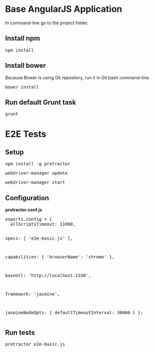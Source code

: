 <h1>Base AngularJS Application</h1>

<p>In command-line go to the project folder.</p>

<h2>Install npm</h2>
<pre>npm install</pre>

<h2>Install bower</h2>
<p>Because Bower is using Git repository, run it in Git bash command-line.</p>
<pre>bower install</pre>

<h2>Run default Grunt task</h2>
<pre>grunt</pre>

<h1>E2E Tests</h1>
<h2>Setup</h2>
<pre>npm install -g protractor</pre>
<pre>webdriver-manager update</pre>
<pre>webdriver-manager start</pre>

<h2>Configuration</h2>
<b>protractor.conf.js</b>
<pre>
exports.config = {
  allScriptsTimeout: 11000,

  specs: [
    'e2e-basic.js'
  ],

  capabilities: {
    'browserName': 'chrome'
  },

  baseUrl: 'http://localhost:1338',

  framework: 'jasmine',

  jasmineNodeOpts: {
    defaultTimeoutInterval: 30000
  }
};
</pre>

<h2>Run tests</h2>
<pre>protractor e2e-basic.js</pre>